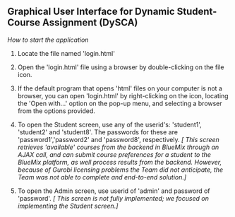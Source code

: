 ## Graphical User Interface for Dynamic Student-Course Assignment (DySCA)

*How to start the application*

1. Locate the file named 'login.html' 

2. Open the 'login.html' file using a browser by double-clicking on the file icon. 

3. If the default program that opens 'html' files on your computer is  not a browser, you can open 'login.html' by right-clicking on the icon, locating the 'Open with...' option on the pop-up menu, and selecting a browser from the options provided. 

4. To open the Student screen, use any of the userid's: 'student1', 'student2' and 'student8'. 
The passwords for these are 'password1','password2' and 'password8', respectively. 
_[ This screen retrieves 'available' courses from the backend in BlueMix through an AJAX call, and can submit course preferences for a student to the 
BlueMix platform, as well process results from the backend. However, because of Gurobi licensing problems the Team did not anticipate, the Team was not 
able to complete and end-to-end solution.]_
5. To open the Admin screen, use userid of 'admin' and password of 'password'.
_[ This screen is not fully implemented; we focused on implementing the Student screen.]_



 